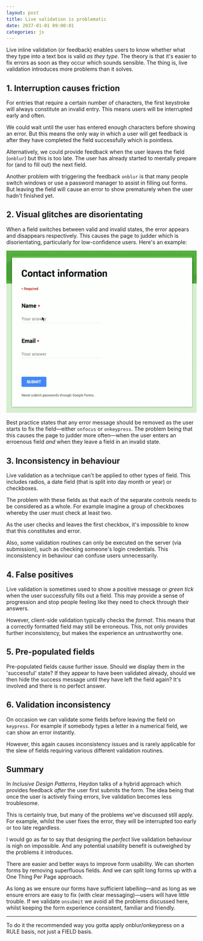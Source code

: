 ```yaml
---
layout: post
title: Live validation is problematic
date: 2037-01-01 09:00:01
categories: js
---
```


Live inline validation (or feedback) enables users to know whether what they type into a text box is valid *as they type*. The theory is that it's easier to fix errors as soon as they occur which sounds sensible. The thing is, live validation introduces more problems than it solves.

## 1. Interruption causes friction

For entries that require a certain number of characters, the first keystroke will always constitute an invalid entry. This means users will be interrupted early and often.

We could wait until the user has entered enough characters before showing an error. But this means the only way in which a user will get feedback is after they have completed the field successfully which is pointless.

Alternatively, we could provide feedback when the user leaves the field (`onblur`) but this is too late. The user has already started to mentally prepare for (and to fill out) the next field.

Another problem with triggering the feedback `onblur` is that many people switch windows or use a password manager to assist in filling out forms. But leaving the field will cause an error to show prematurely when the user hadn't finished yet.

## 2. Visual glitches are disorientating

When a field switches between valid and invalid states, the error appears and disappears respectively. This causes the page to judder which is disorientating, particularly for low-confidence users. Here's an example:

![Live feedback can cause the page to judder](/assets/img/live.gif)

Best practice states that any error message should be removed as the user starts to fix the field&mdash;either `onfocus` or `onkeypress`. The problem being that this causes the page to judder more often&mdash;when the user enters an erroenous field *and* when they leave a field in an invalid state.

## 3. Inconsistency in behaviour

Live validation as a technique can't be applied to other types of field. This includes radios, a date field (that is split into day month or year) or checkboxes.

The problem with these fields as that each of the separate controls needs to be considered as a whole. For example imagine a group of checkboxes whereby the user must check at least two.

As the user checks and leaves the first checkbox, it's impossible to know that this constitutes and error.

Also, some validation routines can only be executed on the server (via submission), such as checking someone's login credentials. This inconsistency in behaviour can confuse users unnecessarily.

## 4. False positives

Live validation is sometimes used to show a positive message or *green tick* when the user successfully fills out a field. This may provide a sense of progression and stop people feeling like they need to check through their answers.

However, client-side validation typically checks the *format*. This means that a correctly formatted field may still be erroneous. This, not only provides further inconsistency, but makes the experience an untrustworthy one.

## 5. Pre-populated fields

Pre-populated fields cause further issue. Should we display them in the 'successful' state? If they appear to have been validated already, should we then hide the success message until they have left the field again? It's involved and there is no perfect answer.

## 6. Validation inconsistency

On occasion we can validate some fields before leaving the field on `keypress`. For example if somebody types a letter in a numerical field, we can show an error instantly.

However, this again causes inconsistency issues and is rarely applicable for the slew of fields requiring various different validation routines.

## Summary

In *Inclusive Design Patterns*, Heydon talks of a hybrid approach which provides feedback *after* the user first submits the form. The idea being that once the user is actively fixing errors, live validation becomes less troublesome.

This is certainly true, but many of the problems we've discussed still apply. For example, whilst the user fixes the error, they will be interrupted too early or too late regardless.

I would go as far to say that designing the *perfect* live validation behaviour is nigh on impossible. And any potential usability benefit is outweighed by the problems it introduces.

There are easier and better ways to improve form usability. We can shorten forms by removing superfluous fields. And we can split long forms up with a One Thing Per Page approach.

As long as we ensure our forms have sufficient labelling&mdash;and as long as we ensure errors are easy to fix (with clear messaging)&mdash;users will have little trouble. If we validate `onsubmit` we avoid all the problems discussed here, whilst keeping the form experience consistent, familiar and friendly.

---

To do it the recommended way you gotta apply onblur/onkeypress on a RULE basis, not just a FIELD basis.

